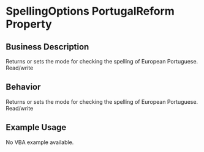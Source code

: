 # SpellingOptions PortugalReform Property

## Business Description
Returns or sets the mode for checking the spelling of European Portuguese. Read/write

## Behavior
Returns or sets the mode for checking the spelling of European Portuguese. Read/write

## Example Usage
No VBA example available.